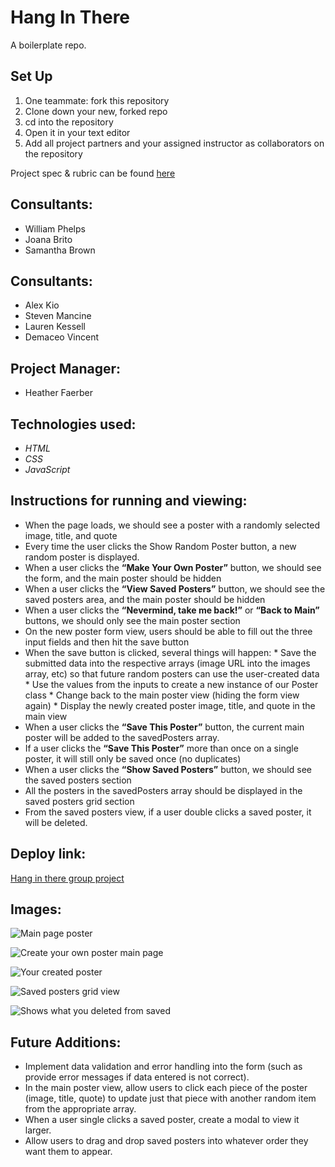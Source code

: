 # Hang In There

A boilerplate repo.

## Set Up

1. One teammate: fork this repository
2. Clone down your new, forked repo
3. cd into the repository
4. Open it in your text editor
5. Add all project partners and your assigned instructor as collaborators on the repository

Project spec & rubric can be found [here](https://frontend.turing.io/projects/module-1/hang-in-there.html)

## Consultants:

* William Phelps
* Joana Brito
* Samantha Brown

## Consultants:

* Alex Kio
* Steven Mancine
* Lauren Kessell
* Demaceo Vincent

## Project Manager:

* Heather Faerber


## Technologies used:

* *HTML*
* *CSS*
* *JavaScript*

## Instructions for running and viewing:

* When the page loads, we should see a poster with a randomly selected image, title, and quote
* Every time the user clicks the Show Random Poster button, a new random poster is displayed.
* When a user clicks the **“Make Your Own Poster”** button, we should see the form, and the main poster should be hidden
* When a user clicks the **“View Saved Posters”** button, we should see the saved posters area, and the main poster should be hidden
* When a user clicks the **“Nevermind, take me back!”** or **“Back to Main”** buttons, we should only see the main poster section
* On the new poster form view, users should be able to fill out the three input fields and then hit the save button
* When the save button is clicked, several things will happen:
      * Save the submitted data into the respective arrays (image URL into the images array, etc) so that future random posters can use the user-created data
      * Use the values from the inputs to create a new instance of our Poster class
      * Change back to the main poster view (hiding the form view again)
      * Display the newly created poster image, title, and quote in the main view
* When a user clicks the **“Save This Poster”** button, the current main poster will be added to the savedPosters array.
* If a user clicks the **“Save This Poster”** more than once on a single poster, it will still only be saved once (no duplicates)
* When a user clicks the **“Show Saved Posters”** button, we should see the saved posters section
* All the posters in the savedPosters array should be displayed in the saved posters grid section
* From the saved posters view, if a user double clicks a saved poster, it will be deleted.


## Deploy link:

[Hang in there group project](https://joanafbrito.github.io/hang-in-there-boilerplate/)

## Images:
![Main page poster]()

![Create your own poster main page](https://user-images.githubusercontent.com/79541611/119277866-0ed02800-bbf0-11eb-9d2a-a6ced8910c68.png)

![Your created poster](https://user-images.githubusercontent.com/79541611/119277912-48089800-bbf0-11eb-9013-e8025d85d4a4.png)

![Saved posters grid view](https://user-images.githubusercontent.com/79541611/119277957-75eddc80-bbf0-11eb-8771-07500dead766.png)

![Shows what you deleted from saved](https://user-images.githubusercontent.com/79541611/119277986-a2095d80-bbf0-11eb-84e1-e53ec4cf7630.png)


## Future Additions:

* Implement data validation and error handling into the form (such as provide error messages if data entered is not correct).
* In the main poster view, allow users to click each piece of the poster (image, title, quote) to update just that piece with another random item from the appropriate array.
* When a user single clicks a saved poster, create a modal to view it larger.
* Allow users to drag and drop saved posters into whatever order they want them to appear.
